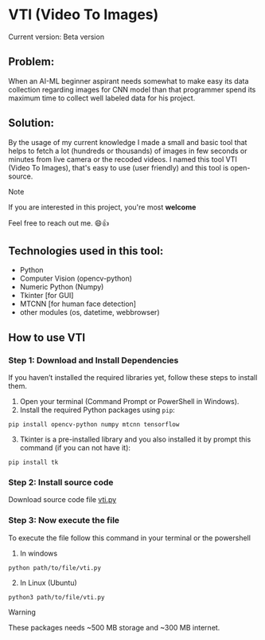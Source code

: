 
# VTI (Video To Images)
Current version: Beta version


## Problem:    

When an AI-ML beginner aspirant needs somewhat to make easy its data collection regarding images for CNN model than that programmer spend its maximum time to collect well labeled data for his project.

            

## Solution:   

By the usage of my current knowledge I made a small and basic tool that helps to fetch a lot (hundreds or thousands) of images in few seconds or minutes from live camera or the recoded videos. I named this tool VTI (Video To Images), that's easy to use (user friendly) and this tool is open-source.


> [!NOTE]
> If you are interested in this project, you're most **welcome**
> 
> Feel free to reach out me. 😄👍

            

## Technologies used in this tool:

  - Python
  - Computer Vision (opencv-python)
  - Numeric Python (Numpy)
  - Tkinter [for GUI]
  - MTCNN [for human face detection]
  - other modules (os, datetime, webbrowser)




## How to use VTI
### Step 1: Download and Install Dependencies

If you haven’t installed the required libraries yet, follow these steps to install them.

1. Open your terminal (Command Prompt or PowerShell in Windows).
2. Install the required Python packages using `pip`:
```
pip install opencv-python numpy mtcnn tensorflow
```

3. Tkinter is a pre-installed library and you also installed it by prompt this command (if you can not have it):
```
pip install tk
```

### Step 2: Install source code

Download source code file [vti.py](vti.py)


### Step 3: Now execute the file
To execute the file follow this command in your terminal or the powershell
1. In windows
```
python path/to/file/vti.py
```
2. In Linux (Ubuntu)
```
python3 path/to/file/vti.py
```

> [!WARNING]
> These packages needs ~500 MB storage and ~300 MB internet.




